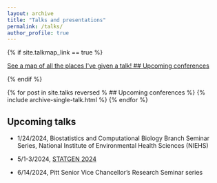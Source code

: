 ```yaml
---
layout: archive
title: "Talks and presentations"
permalink: /talks/
author_profile: true
---
```


{% if site.talkmap_link == true %}

<p style="text-decoration:underline;"><a href="/talkmap.html">See a map of all the places I've given a talk! ## Upcoming conferences </a></p>

{% endif %}

{% for post in site.talks reversed 
% ## Upcoming conferences %}
  {% include archive-single-talk.html %}
{% endfor %}

## Upcoming talks

* 1/24/2024, Biostatistics and Computational Biology Branch Seminar Series,
National Institute of Environmental Health Sciences (NIEHS)

* 5/1-3/2024, [STATGEN 2024](https://www.sph.pitt.edu/biostatistics/about/statgen-2024)

* 6/14/2024, Pitt Senior Vice Chancellor’s Research Seminar series


